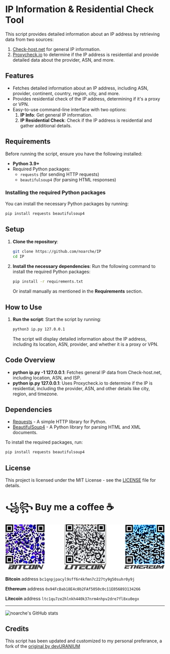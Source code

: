 # IP Information & Residential Check Tool

This script provides detailed information about an IP address by retrieving data from two sources:
1. [Check-host.net](https://check-host.net/) for general IP information.
2. [Proxycheck.io](https://proxycheck.io/) to determine if the IP address is residential and provide detailed data about the provider, ASN, and more.

## Features

- Fetches detailed information about an IP address, including ASN, provider, continent, country, region, city, and more.
- Provides residential check of the IP address, determining if it's a proxy or VPN.
- Easy-to-use command-line interface with two options:
   1. **IP Info**: Get general IP information.
   2. **IP Residential Check**: Check if the IP address is residential and gather additional details.

## Requirements

Before running the script, ensure you have the following installed:

- **Python 3.9+**
- Required Python packages:
  - `requests` (for sending HTTP requests)
  - `beautifulsoup4` (for parsing HTML responses)

### Installing the required Python packages

You can install the necessary Python packages by running:

```bash
pip install requests beautifulsoup4
```

## Setup

1. **Clone the repository**:

   ```bash
   git clone https://github.com/noarche/IP
   cd IP
   ```

2. **Install the necessary dependencies**:
   Run the following command to install the required Python packages:

   ```bash
   pip install -r requirements.txt
   ```

   Or install manually as mentioned in the **Requirements** section.

## How to Use

1. **Run the script**:
   Start the script by running:
   ```bash
   python3 ip.py 127.0.0.1
   ```

   The script will display detailed information about the IP address, including its location, ASN, provider, and whether it is a proxy or VPN.

## Code Overview

- **python ip.py -1 127.0.0.1**: Fetches general IP data from Check-host.net, including location, ASN, and ISP.
- **python ip.py 127.0.0.1**: Uses Proxycheck.io to determine if the IP is residential, including the provider, ASN, and other details like city, region, and timezone.

## Dependencies

- [Requests](https://docs.python-requests.org/en/latest/) - A simple HTTP library for Python.
- [BeautifulSoup4](https://www.crummy.com/software/BeautifulSoup/bs4/doc/) - A Python library for parsing HTML and XML documents.

To install the required packages, run:

```bash
pip install requests beautifulsoup4
```

## License

This project is licensed under the MIT License - see the [LICENSE](LICENSE) file for details.


# ꧁꧂  Buy me a coffee ☕

![qrCode](https://raw.githubusercontent.com/noarche/cd-ripper/main/unrelated-ignore/CryptoQRcodes.png)

**Bitcoin** address `bc1qnpjpacyl9sff6r4kfmn7c227ty9g50suhr0y9j`


**Ethereum** address `0x94FcBab18E4c0b2FAf5050c0c11E056893134266`


**Litecoin** address `ltc1qu7ze2hlnkh440k37nrm4nhpv2dre7fl8xu0egx`



-------------------------------------------------------------------

![noarche's GitHub stats](https://github-readme-stats.vercel.app/api?username=noarche&show_icons=true&theme=transparent)


## Credits

This script has been updated and customized to my personal preferance, a fork of the [original by devURANIUM](https://github.com/DevURANIUM/IP)

